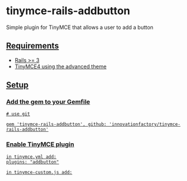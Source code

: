 # tinymce-rails-addbutton

Simple plugin for TinyMCE that allows a user to add a button <a href>

## Requirements

* Rails >= 3
* TinyMCE4 using the advanced theme

## Setup

### Add the gem to your Gemfile
    # use git

    gem 'tinymce-rails-addbutton', github: 'innovationfactory/tinymce-rails-addbutton'

### Enable TinyMCE plugin

    in tinymce.yml add:
    plugins: "addbutton"

    in tinymce-custom.js add:
